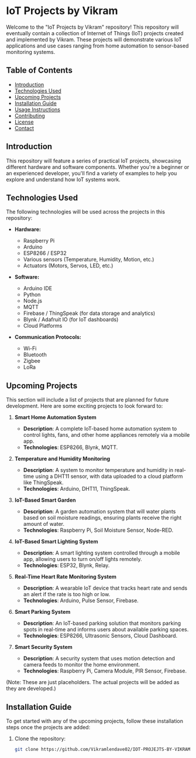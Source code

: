 # IoT Projects by Vikram

Welcome to the "IoT Projects by Vikram" repository! This repository will eventually contain a collection of Internet of Things (IoT) projects created and implemented by Vikram. These projects will demonstrate various IoT applications and use cases ranging from home automation to sensor-based monitoring systems.

## Table of Contents

- [Introduction](#introduction)
- [Technologies Used](#technologies-used)
- [Upcoming Projects](#upcoming-projects)
- [Installation Guide](#installation-guide)
- [Usage Instructions](#usage-instructions)
- [Contributing](#contributing)
- [License](#license)
- [Contact](#contact)

## Introduction

This repository will feature a series of practical IoT projects, showcasing different hardware and software components. Whether you're a beginner or an experienced developer, you'll find a variety of examples to help you explore and understand how IoT systems work.

## Technologies Used

The following technologies will be used across the projects in this repository:

- **Hardware:**
  - Raspberry Pi
  - Arduino
  - ESP8266 / ESP32
  - Various sensors (Temperature, Humidity, Motion, etc.)
  - Actuators (Motors, Servos, LED, etc.)

- **Software:**
  - Arduino IDE
  - Python
  - Node.js
  - MQTT
  - Firebase / ThingSpeak (for data storage and analytics)
  - Blynk / Adafruit IO (for IoT dashboards)
  - Cloud Platforms

- **Communication Protocols:**
  - Wi-Fi
  - Bluetooth
  - Zigbee
  - LoRa

## Upcoming Projects

This section will include a list of projects that are planned for future development. Here are some exciting projects to look forward to:

1. **Smart Home Automation System**
   - **Description**: A complete IoT-based home automation system to control lights, fans, and other home appliances remotely via a mobile app.
   - **Technologies**: ESP8266, Blynk, MQTT.

2. **Temperature and Humidity Monitoring**
   - **Description**: A system to monitor temperature and humidity in real-time using a DHT11 sensor, with data uploaded to a cloud platform like ThingSpeak.
   - **Technologies**: Arduino, DHT11, ThingSpeak.

3. **IoT-Based Smart Garden**
   - **Description**: A garden automation system that will water plants based on soil moisture readings, ensuring plants receive the right amount of water.
   - **Technologies**: Raspberry Pi, Soil Moisture Sensor, Node-RED.

4. **IoT-Based Smart Lighting System**
   - **Description**: A smart lighting system controlled through a mobile app, allowing users to turn on/off lights remotely.
   - **Technologies**: ESP32, Blynk, Relay.

5. **Real-Time Heart Rate Monitoring System**
   - **Description**: A wearable IoT device that tracks heart rate and sends an alert if the rate is too high or low.
   - **Technologies**: Arduino, Pulse Sensor, Firebase.

6. **Smart Parking System**
   - **Description**: An IoT-based parking solution that monitors parking spots in real-time and informs users about available parking spaces.
   - **Technologies**: ESP8266, Ultrasonic Sensors, Cloud Dashboard.

7. **Smart Security System**
   - **Description**: A security system that uses motion detection and camera feeds to monitor the home environment.
   - **Technologies**: Raspberry Pi, Camera Module, PIR Sensor, Firebase.

(Note: These are just placeholders. The actual projects will be added as they are developed.)

## Installation Guide

To get started with any of the upcoming projects, follow these installation steps once the projects are added:

1. Clone the repository:
   ```bash
   git clone https://github.com/Vikramlendave02/IOT-PROJEJTS-BY-VIKRAM
